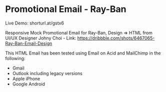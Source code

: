 # Promotional Email - Ray-Ban

Live Demo: shorturl.at/gstx6

Responsive Mock Promotional Email for Ray-Ban, Design => HTML from UI/UX Designer Johny Choi - Link: https://dribbble.com/shots/6467065-Ray-Ban-Email-Design

This HTML Email has been tested using Email on Acid and MailChimp in the following:

- Gmail
- Outlook including legacy versions
- Apple iPhone
- Google Android
